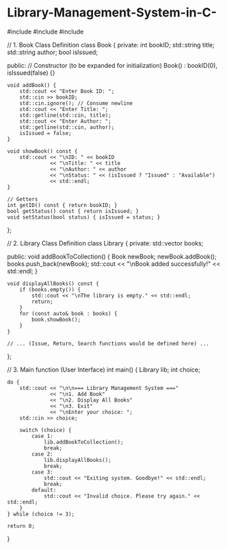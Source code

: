 # Library-Management-System-in-C-
#include <iostream>
#include <vector>
#include <string>

// 1. Book Class Definition
class Book {
private:
    int bookID;
    std::string title;
    std::string author;
    bool isIssued;

public:
    // Constructor (to be expanded for initialization)
    Book() : bookID(0), isIssued(false) {}

    void addBook() {
        std::cout << "Enter Book ID: ";
        std::cin >> bookID;
        std::cin.ignore(); // Consume newline
        std::cout << "Enter Title: ";
        std::getline(std::cin, title);
        std::cout << "Enter Author: ";
        std::getline(std::cin, author);
        isIssued = false;
    }

    void showBook() const {
        std::cout << "\nID: " << bookID
                  << "\nTitle: " << title
                  << "\nAuthor: " << author
                  << "\nStatus: " << (isIssued ? "Issued" : "Available")
                  << std::endl;
    }

    // Getters
    int getID() const { return bookID; }
    bool getStatus() const { return isIssued; }
    void setStatus(bool status) { isIssued = status; }
};

// 2. Library Class Definition
class Library {
private:
    std::vector<Book> books;

public:
    void addBookToCollection() {
        Book newBook;
        newBook.addBook();
        books.push_back(newBook);
        std::cout << "\nBook added successfully!" << std::endl;
    }

    void displayAllBooks() const {
        if (books.empty()) {
            std::cout << "\nThe library is empty." << std::endl;
            return;
        }
        for (const auto& book : books) {
            book.showBook();
        }
    }

    // ... (Issue, Return, Search functions would be defined here) ...
};

// 3. Main function (User Interface)
int main() {
    Library lib;
    int choice;

    do {
        std::cout << "\n\n=== Library Management System ==="
                  << "\n1. Add Book"
                  << "\n2. Display All Books"
                  << "\n3. Exit"
                  << "\nEnter your choice: ";
        std::cin >> choice;

        switch (choice) {
            case 1:
                lib.addBookToCollection();
                break;
            case 2:
                lib.displayAllBooks();
                break;
            case 3:
                std::cout << "Exiting system. Goodbye!" << std::endl;
                break;
            default:
                std::cout << "Invalid choice. Please try again." << std::endl;
        }
    } while (choice != 3);

    return 0;
}
